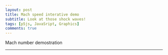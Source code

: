 ```yaml
---
layout: post
title: Mach speed interative demo
subtitle: Look at those shock waves!
tags: [p5js, JavaSript, Graphics]
comments: true
---
```


<div id="sketch-holder"></div>

Mach number demostration

---

<script src="https://cdn.jsdelivr.net/npm/p5@1.0.0/lib/p5.js"></script>
<script>
    let waves = [];
    let next;
    let speed;

    function setup() {
    createCanvas(720, 400);
    mSlider = createSlider(0, 200, 0);
    mSlider.position(20, 20);
    speed = 0.4;
    next = 0;
    }

    function draw() {
    background(200);
    if (millis() > next) {

        // Add new particle
        waves.push(new Wave());
        
        // Schedule next circle
        next = millis() + 500;
    }

    // Draw all paths
    for( let i = 0; i < waves.length; i++) {
        waves[i].update();
        waves[i].display();
        if(waves[i].lifespan <= 0){
        waves.splice(i,1);
        }
    }
    text('Mach', mSlider.x + mSlider.width + 20, 35);
    text(mSlider.value()/100, mSlider.x + mSlider.width + 55, 35);
    }

    class Wave {
    constructor() {
        this.x = width/4;
        this.y = height/2;
        this.diameter = 0;
        this.a = 1.2;
        this.lifespan = 255;
    }
    
    update() {
        this.diameter += speed*2;
        this.lifespan -= 0.5;
        this.x = this.x + speed * mSlider.value()/100;
    }
    
    display() {
        stroke(0, this.lifespan);
        fill(0,0);
        ellipse(this.x, this.y, this.diameter, this.diameter);
    }
    }
</script>
